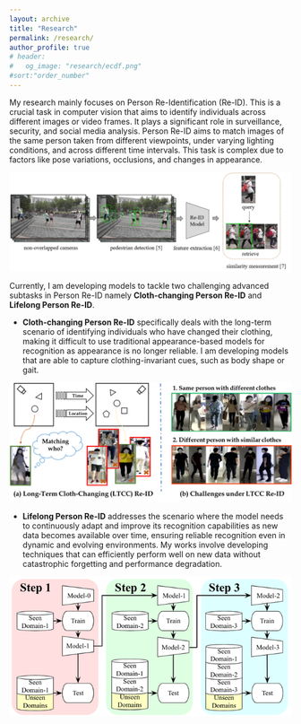 ```yaml
---
layout: archive
title: "Research"
permalink: /research/
author_profile: true
# header:
#   og_image: "research/ecdf.png"
#sort:"order_number" 
---
```


My research mainly focuses on Person Re-Identification (Re-ID). This is a crucial task in computer vision that aims to identify individuals across different images or video frames. It plays a significant role in surveillance, security, and social media analysis. Person Re-ID aims to match images of the same person taken from different viewpoints, under varying lighting conditions, and across different time intervals. This task is complex due to factors like pose variations, occlusions, and changes in appearance.

![Person Re-ID baseline](/images/reid_baseline.jpg "Person Re-ID baseline")

Currently, I am developing models to tackle two challenging advanced subtasks in Person Re-ID namely **Cloth-changing Person Re-ID** and **Lifelong Person Re-ID**.

- **Cloth-changing Person Re-ID** specifically deals with the long-term scenario of identifying individuals who have changed their clothing, making it difficult to use traditional appearance-based models for recognition as appearance is no longer reliable. I am developing models that are able to capture clothing-invariant cues, such as body shape or gait.

![Cloth-changing Person Re-ID task](/images/ccreid.png "Cloth-changing Person Re-ID: matching the same person under cloth-changes from different views")

- **Lifelong Person Re-ID** addresses the scenario where the model needs to continuously adapt and improve its recognition capabilities as new data becomes available over time, ensuring reliable recognition even in dynamic and evolving environments. My works involve developing techniques that can efficiently perform well on new data without catastrophic forgetting and performance degradation.

![Lifelong Person Re-ID task](/images/lreid.png "Lifelong Person Re-ID: deal with incremental data without forgetting.")